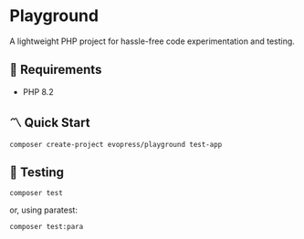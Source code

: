 # Playground

A lightweight PHP project for hassle-free code experimentation and testing.

## 🔨 Requirements

- PHP 8.2

## 〽️ Quick Start

```shell
composer create-project evopress/playground test-app
```

## 🧪 Testing

```shell
composer test
```

or, using paratest:

```shell
composer test:para
```